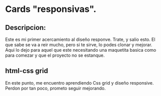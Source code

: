 # Cards "responsivas".

## Descripcion:
Este es mi primer acercamiento al diseño responve. Trate, y salio esto. El que sabe se va a reir mucho, pero si te sirve, lo podes clonar y mejorar.
Aqui lo dejo para aquel que este necesitando una maquetita basica como para comezar y que el proyecto no se estanque.

## html-css grid

En este punto, me encuentro aprendiendo Css grid y diseño responsive.
Perdon por tan poco, prometo seguir mejorando.
